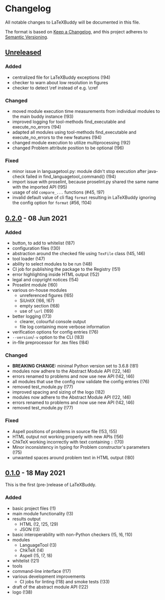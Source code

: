 # Changelog

All notable changes to LaTeXBuddy will be documented in this file.

The format is based on [Keep a Changelog](https://keepachangelog.com/en/1.0.0/),
and this project adheres to [Semantic Versioning](https://semver.org/spec/v2.0.0.html).

## [Unreleased]

### Added
- centralized file for LaTeXBuddy exceptions (!94)
- checker to warn about low resolution in figures
- checker to detect \ref instead of e.g. \cref

### Changed
- moved module execution time measurements from individual modules to the main buddy instance (!93)
- improved logging for tool-methods find_executable and execute_no_errors (!94)
- adapted all modules using tool-methods find_executable and execute_no_errors to the new features (!94)
- changed module execution to utilize multiprocessing (!92)
- changed Problem attribute position to be optional (!96)

### Fixed
- minor issue in languagetool.py: module didn't stop execution after java-check failed in find_languagetool_command() (!94)
- import issue with proselint, because proselint.py shared the same name with the imported API (!95)
- usage of old `compare_...` functions (#45, !97)
- invalid default value of cli flag `format` resulting in LaTeXBuddy ignoring the config option for `format` (#56, !104)

## [0.2.0] - 08 Jun 2021

### Added

- button, to add to whitelist (!87)
- configuration files (!30)
- abstraction around the checked file using `TexFile` class (!45, !46)
- tool loader (!47)
- ability to select modules to be run (!48)
- CI job for publishing the package to the Registry (!51)
- error highlighting inside HTML output (!52)
- legal and copyright notices (!54)
- Proselint module (!60)
- various on-house modules
  - unreferenced figures (!65)
  - SiUnitX (!66, !67)
  - empty section (!68)
  - use of `\url` (!69)
- better logging (!73)
  - clearer, colourful console output
  - file log containing more verbose information
- verification options for config entries (!76)
- `--version`/`-v` option to the CLI (!83)
- in-file preprocessor for .tex files (!84)

### Changed

- **BREAKING CHANGE:** minimal Python version set to 3.6.8 (!81)
- modules now adhere to the Abstract Module API (!22, !46)
- errors renamed to problems and now use new API (!42, !46)
- all modules that use the config now validate the config entries (!76)
- removed test_module.py (!77)
- improved spacing and sizing of the logo (!82)
- modules now adhere to the Abstract Module API (!22, !46)
- errors renamed to problems and now use new API (!42, !46)
- removed test_module.py (!77)

### Fixed

- Aspell positions of problems in source file (!53, !55)
- HTML output not working properly with new APIs (!56)
- ChkTeX working incorrectly with text containing `:` (!70)
- Minor inconsistency in typing for Problem constructor's parameters (!75)
- unwanted spaces around problem text in HTML output (!80)

## [0.1.0] - 18 May 2021

This is the first (pre-)release of LaTeXBuddy.

### Added

- basic project files (!1)
- main module functionality (!3)
- results output
  - HTML (!2, !25, !29)
  - JSON (!3)
- basic interoperability with non-Python checkers (!5, !6, !10)
- modules
  - LanguageTool (!3)
  - ChkTeX (!4)
  - Aspell (!5, !7, !8)
- whitelist (!21)
- tools
- command-line interface (!17)
- various development improvements
  - CI jobs for linting (!18) and smoke tests (!33)
- draft of the abstract module API (!22)
- logo (!38)


[Unreleased]: https://git.rz.tu-bs.de/sw-technik-fahrzeuginformatik/sep/sep-2021/ibr_alg_0/latexbuddy/-/compare/v0.2.0...master
[0.2.0]: https://git.rz.tu-bs.de/sw-technik-fahrzeuginformatik/sep/sep-2021/ibr_alg_0/latexbuddy/-/compare/v0.1.0...v0.2.0
[0.1.0]: https://git.rz.tu-bs.de/sw-technik-fahrzeuginformatik/sep/sep-2021/ibr_alg_0/latexbuddy/-/compare/124d0730...v0.1.0
